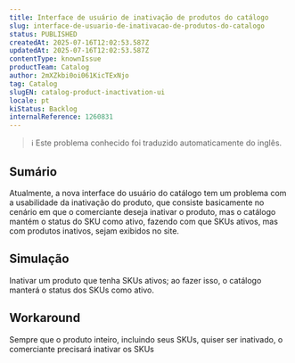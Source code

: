 ```yaml
---
title: Interface de usuário de inativação de produtos do catálogo
slug: interface-de-usuario-de-inativacao-de-produtos-do-catalogo
status: PUBLISHED
createdAt: 2025-07-16T12:02:53.587Z
updatedAt: 2025-07-16T12:02:53.587Z
contentType: knownIssue
productTeam: Catalog
author: 2mXZkbi0oi061KicTExNjo
tag: Catalog
slugEN: catalog-product-inactivation-ui
locale: pt
kiStatus: Backlog
internalReference: 1260831
---
```


>ℹ️ Este problema conhecido foi traduzido automaticamente do inglês.

## Sumário


Atualmente, a nova interface do usuário do catálogo tem um problema com a usabilidade da inativação do produto, que consiste basicamente no cenário em que o comerciante deseja inativar o produto, mas o catálogo mantém o status do SKU como ativo, fazendo com que SKUs ativos, mas com produtos inativos, sejam exibidos no site.
## Simulação



Inativar um produto que tenha SKUs ativos; ao fazer isso, o catálogo manterá o status dos SKUs como ativo.


## Workaround


Sempre que o produto inteiro, incluindo seus SKUs, quiser ser inativado, o comerciante precisará inativar os SKUs



